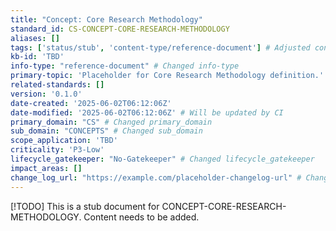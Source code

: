 ```yaml
---
title: "Concept: Core Research Methodology"
standard_id: CS-CONCEPT-CORE-RESEARCH-METHODOLOGY
aliases: []
tags: ['status/stub', 'content-type/reference-document'] # Adjusted content-type tag
kb-id: 'TBD'
info-type: "reference-document" # Changed info-type
primary-topic: 'Placeholder for Core Research Methodology definition.'
related-standards: []
version: '0.1.0'
date-created: '2025-06-02T06:12:06Z'
date-modified: '2025-06-02T06:12:06Z' # Will be updated by CI
primary_domain: "CS" # Changed primary_domain
sub_domain: "CONCEPTS" # Changed sub_domain
scope_application: 'TBD'
criticality: 'P3-Low'
lifecycle_gatekeeper: "No-Gatekeeper" # Changed lifecycle_gatekeeper
impact_areas: []
change_log_url: "https://example.com/placeholder-changelog-url" # Changed change_log_url
---
```

[!TODO] This is a stub document for CONCEPT-CORE-RESEARCH-METHODOLOGY. Content needs to be added.
